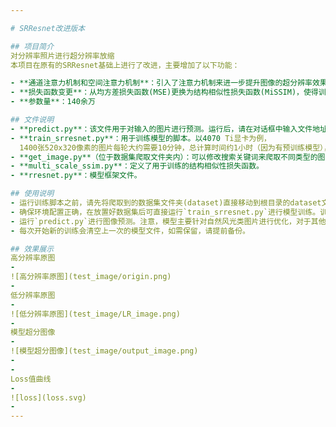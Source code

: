 ```yaml
---

# SRResnet改进版本

## 项目简介
对分辨率照片进行超分辨率放缩
本项目在原有的SRResnet基础上进行了改进，主要增加了以下功能：

- **通道注意力机制和空间注意力机制**：引入了注意力机制来进一步提升图像的超分辨率效果。
- **损失函数变更**：从均方差损失函数(MSE)更换为结构相似性损失函数(MiSSIM)，使得训练结果更加符合人类视觉感知。
- **参数量**：140余万

## 文件说明
- **predict.py**：该文件用于对输入的图片进行预测。运行后，请在对话框中输入文件地址，结果将在约0.5秒内返回（如果没有GPU，则需要更长时间）。
- **train_srresnet.py**：用于训练模型的脚本。以4070 Ti显卡为例，
  1400张520x320像素的图片每轮大约需要10分钟，总计算时间约1小时（因为有预训练模型），显存占用接近16GB。
- **get_image.py**（位于数据集爬取文件夹内）：可以修改搜索关键词来爬取不同类型的图片。建议在爬取后进行数据清洗以保证训练质量。
- **multi_scale_ssim.py**：定义了用于训练的结构相似性损失函数。
- **rresnet.py**：模型框架文件。

## 使用说明
- 运行训练脚本之前，请先将爬取到的数据集文件夹(dataset)直接移动到根目录的dataset文件夹内
- 确保环境配置正确，在放置好数据集后可直接运行`train_srresnet.py`进行模型训练。训练数据越多，效果可能越好，但计算时间会相应增加。
- 运行`predict.py`进行图像预测。注意，模型主要针对自然风光类图片进行优化，对于其他类型图片效果可能不佳。
- 每次开始新的训练会清空上一次的模型文件，如需保留，请提前备份。

## 效果展示
高分辨率原图
-
![高分辨率原图](test_image/origin.png)
-
低分辨率原图
-
![低分辨率原图](test_image/LR_image.png)
-
模型超分图像
-
![模型超分图像](test_image/output_image.png)
-
-
Loss值曲线
-
![loss](loss.svg)
-
---
```


